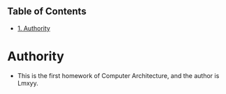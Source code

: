 <div id="table-of-contents">
<h2>Table of Contents</h2>
<div id="text-table-of-contents">
<ul>
<li><a href="#orgheadline1">1. Authority</a></li>
</ul>
</div>
</div>


# Authority<a id="orgheadline1"></a>

-   This is the first homework of Computer Architecture, and the author is Lmxyy.